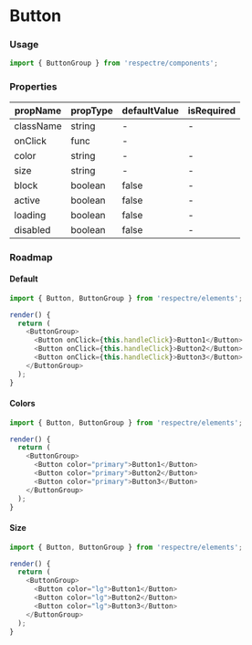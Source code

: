 # Button

### Usage

```js
import { ButtonGroup } from 'respectre/components';
```

### Properties

| propName | propType | defaultValue | isRequired |
| -------- | -------- | ------------ | ---------- |
| className | string  | -            | -          |
| onClick  | func     | -            |            |
| color    | string   | -            | -          |
| size     | string   | -            | -          |
| block    | boolean  | false        | -          |
| active   | boolean  | false        | -          |
| loading  | boolean  | false        | -          |
| disabled | boolean  | false        | -          |

### Roadmap

#### Default

```js
import { Button, ButtonGroup } from 'respectre/elements';

render() {
  return (
    <ButtonGroup>
      <Button onClick={this.handleClick}>Button1</Button>
      <Button onClick={this.handleClick}>Button2</Button>
      <Button onClick={this.handleClick}>Button3</Button>
    </ButtonGroup>
  );
}
```

#### Colors

```js
import { Button, ButtonGroup } from 'respectre/elements';

render() {
  return (
    <ButtonGroup>
      <Button color="primary">Button1</Button>
      <Button color="primary">Button2</Button>
      <Button color="primary">Button3</Button>
    </ButtonGroup>
  );
}
```

#### Size

```js
import { Button, ButtonGroup } from 'respectre/elements';

render() {
  return (
    <ButtonGroup>
      <Button color="lg">Button1</Button>
      <Button color="lg">Button2</Button>
      <Button color="lg">Button3</Button>
    </ButtonGroup>
  );
}
```